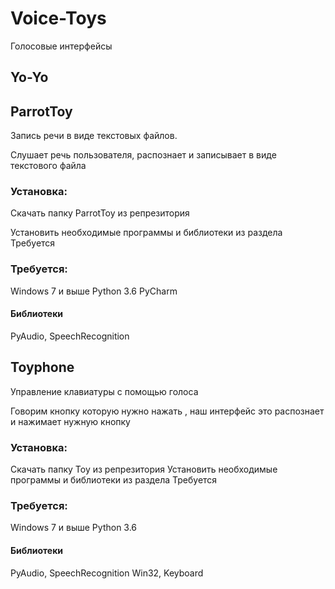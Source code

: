 # Voice-Toys
Голосовые интерфейсы
## Yo-Yo


## ParrotToy
Запись речи в виде текстовых файлов.

Слушает речь пользователя, распознает и записывает в виде текстового файла

### Установка:

Скачать папку ParrotToy из репрезитория

Установить необходимые программы и библиотеки из раздела Требуется

### Требуется:

Windows 7 и выше
Python 3.6
PyCharm

#### Библиотеки 
PyAudio, 
SpeechRecognition



## Toyphone
Управление клавиатуры с помощью голоса

Говорим кнопку которую нужно нажать , наш интерфейс это распознает и нажимает
нужную кнопку

### Установка:

Скачать папку Toy из репрезитория
Установить необходимые программы и библиотеки из раздела Требуется

### Требуется:
Windows 7 и выше
Python 3.6

#### Библиотеки 
PyAudio, 
SpeechRecognition
Win32,
Keyboard
